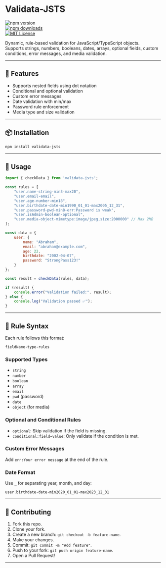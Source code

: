 # Validata-JSTS

[![npm version](https://img.shields.io/npm/v/validata-jsts.svg)](https://www.npmjs.com/package/validata-jsts)  
[![npm downloads](https://img.shields.io/npm/dt/validata-jsts.svg)](https://www.npmjs.com/package/validata-jsts)  
[![MIT License](https://img.shields.io/badge/license-MIT-blue.svg)](LICENSE)

Dynamic, rule-based validation for JavaScript/TypeScript objects.  
Supports strings, numbers, booleans, dates, arrays, optional fields, custom conditions, error messages, and media validation.

---

## 🚀 Features

- Supports nested fields using dot notation
- Conditional and optional validation
- Custom error messages
- Date validation with min/max
- Password rule enforcement
- Media type and size validation

---

## 📦 Installation

```bash
npm install validata-jsts
```

---

## 🔧 Usage

```javascript
import { checkData } from 'validata-jsts';

const rules = [
	"user.name-string-min3-max20",
	"user.email-email",
	"user.age-number-min18",
	"user.birthdate-date-min1990_01_01-max2005_12_31",
	"user.password-pwd-min8-err:Password is weak",
	"user.isAdmin-boolean-optional",
	"user.media-object-mimetype:image/jpeg,size:2000000" // Max 2MB
];

const data = {
	user: {
		name: "Abraham",
		email: "abraham@example.com",
		age: 22,
		birthdate: "2002-04-07",
		password: "StrongPass123!"
	}
};

const result = checkData(rules, data);

if (result) {
	console.error("Validation failed:", result);
} else {
	console.log("Validation passed ✅");
}
```

---

## 📘 Rule Syntax

Each rule follows this format:

```text
fieldName-type-rules
```

### Supported Types

- `string`
- `number`
- `boolean`
- `array`
- `email`
- `pwd` (password)
- `date`
- `object` (for media)

### Optional and Conditional Rules

- `optional`: Skip validation if the field is missing.
- `conditional:field=value`: Only validate if the condition is met.

### Custom Error Messages

Add `err:Your error message` at the end of the rule.

### Date Format

Use `_` for separating year, month, and day:

```text
user.birthdate-date-min2020_01_01-max2023_12_31
```

---

## 🙌 Contributing

1. Fork this repo.
2. Clone your fork.
3. Create a new branch: `git checkout -b feature-name`.
4. Make your changes.
5. Commit: `git commit -m "Add feature"`.
6. Push to your fork: `git push origin feature-name`.
7. Open a Pull Request!

---
